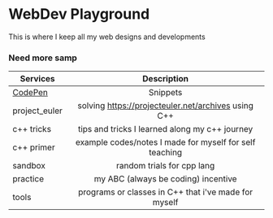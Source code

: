 <!-- https://github.com/adam-p/markdown-here/wiki/Markdown-Cheatsheet -->

WebDev Playground
=================
This is where I keep all my web designs and developments

### Need more samp

| Services        | Description           |
| ------------- |:--------------------:|
| <a href="http://codepen.io/glennlopez/">CodePen</a>     | Snippets  |
| project_euler     | solving https://projecteuler.net/archives using C++ |
| c++ tricks    | tips and tricks I learned along my c++ journey |
| c++ primer      | example codes/notes I made for myself for self teaching|
| sandbox      | random trials for cpp lang |  
| practice      | my ABC (always be coding) incentive |
| tools      | programs or classes in C++ that i've made for myself |

